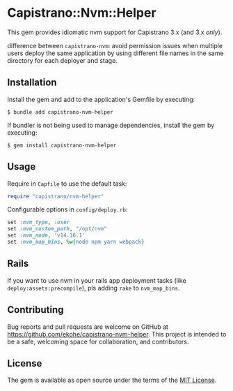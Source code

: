 # Capistrano::Nvm::Helper

This gem provides idiomatic nvm support for Capistrano 3.x (and 3.x *only*).

difference between `capistrano-nvm`: avoid permission issues when multiple users deploy the same application by using different file names in the same directory for each deployer and stage.

## Installation

Install the gem and add to the application's Gemfile by executing:

    $ bundle add capistrano-nvm-helper

If bundler is not being used to manage dependencies, install the gem by executing:

    $ gem install capistrano-nvm-helper

## Usage

Require in `Capfile` to use the default task:

```ruby
require "capistrano/nvm-helper"
```

Configurable options in `config/deploy.rb`:

```ruby
set :nvm_type, :user
set :nvm_custom_path, "/opt/nvm"
set :nvm_node, 'v14.16.1'
set :nvm_map_bins, %w{node npm yarn webpack}
```

## Rails

If you want to use nvm in your rails app deployment tasks (like `deploy:assets:precompile`), pls adding `rake` to `nvm_map_bins`.

## Contributing

Bug reports and pull requests are welcome on GitHub at https://github.com/ekohe/capistrano-nvm-helper. This project is intended to be a safe, welcoming space for collaboration, and contributors.

## License

The gem is available as open source under the terms of the [MIT License](https://opensource.org/licenses/MIT).
